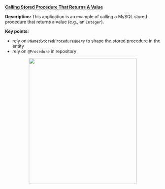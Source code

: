**[Calling Stored Procedure That Returns A Value](https://github.com/AnghelLeonard/Hibernate-SpringBoot/tree/master/HibernateSpringBootCallStoredProcedureReturnValue)**
 
**Description:** This application is an example of calling a MySQL stored procedure that returns a value (e.g., an `Integer`).
 
**Key points:**
- rely on `@NamedStoredProcedureQuery` to shape the stored procedure in the entity
- rely on `@Procedure` in repository
     
<a href="https://leanpub.com/java-persistence-performance-illustrated-guide"><p align="center"><img src="https://github.com/AnghelLeonard/Hibernate-SpringBoot/blob/master/Java%20Persistence%20Performance%20Illustrated%20Guide.jpg" height="410" width="350"/></p></a>
